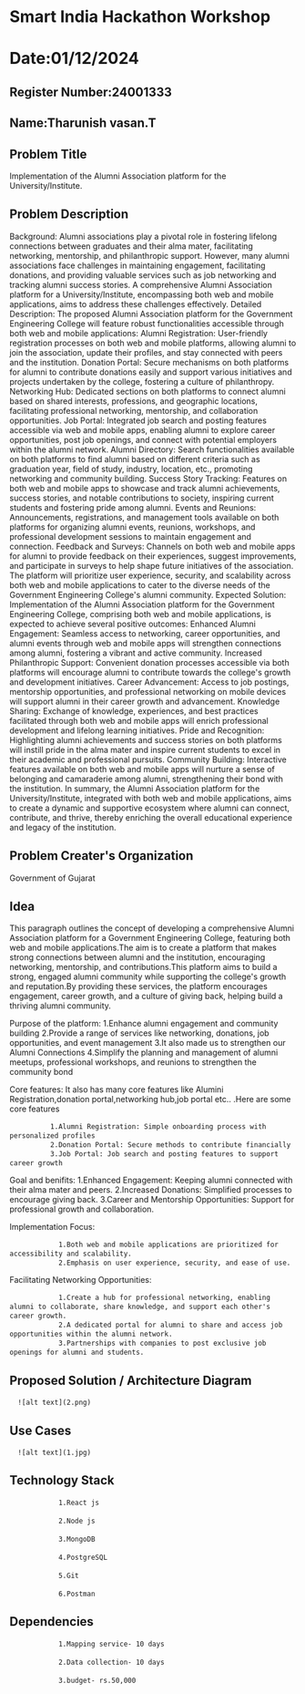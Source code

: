 # Smart India Hackathon Workshop
# Date:01/12/2024
## Register Number:24001333
## Name:Tharunish vasan.T
## Problem Title
Implementation of the Alumni Association platform for the University/Institute.
## Problem Description
Background: Alumni associations play a pivotal role in fostering lifelong connections between graduates and their alma mater, facilitating networking, mentorship, and philanthropic support. However, many alumni associations face challenges in maintaining engagement, facilitating donations, and providing valuable services such as job networking and tracking alumni success stories. A comprehensive Alumni Association platform for a University/Institute, encompassing both web and mobile applications, aims to address these challenges effectively. Detailed Description: The proposed Alumni Association platform for the Government Engineering College will feature robust functionalities accessible through both web and mobile applications: Alumni Registration: User-friendly registration processes on both web and mobile platforms, allowing alumni to join the association, update their profiles, and stay connected with peers and the institution. Donation Portal: Secure mechanisms on both platforms for alumni to contribute donations easily and support various initiatives and projects undertaken by the college, fostering a culture of philanthropy. Networking Hub: Dedicated sections on both platforms to connect alumni based on shared interests, professions, and geographic locations, facilitating professional networking, mentorship, and collaboration opportunities. Job Portal: Integrated job search and posting features accessible via web and mobile apps, enabling alumni to explore career opportunities, post job openings, and connect with potential employers within the alumni network. Alumni Directory: Search functionalities available on both platforms to find alumni based on different criteria such as graduation year, field of study, industry, location, etc., promoting networking and community building. Success Story Tracking: Features on both web and mobile apps to showcase and track alumni achievements, success stories, and notable contributions to society, inspiring current students and fostering pride among alumni. Events and Reunions: Announcements, registrations, and management tools available on both platforms for organizing alumni events, reunions, workshops, and professional development sessions to maintain engagement and connection. Feedback and Surveys: Channels on both web and mobile apps for alumni to provide feedback on their experiences, suggest improvements, and participate in surveys to help shape future initiatives of the association. The platform will prioritize user experience, security, and scalability across both web and mobile applications to cater to the diverse needs of the Government Engineering College's alumni community. Expected Solution: Implementation of the Alumni Association platform for the Government Engineering College, comprising both web and mobile applications, is expected to achieve several positive outcomes: Enhanced Alumni Engagement: Seamless access to networking, career opportunities, and alumni events through web and mobile apps will strengthen connections among alumni, fostering a vibrant and active community. Increased Philanthropic Support: Convenient donation processes accessible via both platforms will encourage alumni to contribute towards the college's growth and development initiatives. Career Advancement: Access to job postings, mentorship opportunities, and professional networking on mobile devices will support alumni in their career growth and advancement. Knowledge Sharing: Exchange of knowledge, experiences, and best practices facilitated through both web and mobile apps will enrich professional development and lifelong learning initiatives. Pride and Recognition: Highlighting alumni achievements and success stories on both platforms will instill pride in the alma mater and inspire current students to excel in their academic and professional pursuits. Community Building: Interactive features available on both web and mobile apps will nurture a sense of belonging and camaraderie among alumni, strengthening their bond with the institution. In summary, the Alumni Association platform for the University/Institute, integrated with both web and mobile applications, aims to create a dynamic and supportive ecosystem where alumni can connect, contribute, and thrive, thereby enriching the overall educational experience and legacy of the institution.
## Problem Creater's Organization
Government of Gujarat

## Idea

This paragraph outlines the concept of developing a comprehensive Alumni Association platform for a Government Engineering College, featuring both web and mobile applications.The aim is to create a platform that makes strong connections between alumni and the institution, encouraging networking, mentorship, and contributions.This platform aims to build a strong, engaged alumni community while supporting the college's growth and reputation.By providing these services, the platform encourages engagement, career growth, and a culture of giving back, helping build a thriving alumni community.

Purpose of the platform:
                      1.Enhance alumni engagement and community building
                      2.Provide a range of services like networking, donations, job opportunities, and event management
                      3.It also made us to strengthen our Alumni Connections
                      4.Simplify the planning and management of alumni meetups, professional workshops, and reunions to strengthen the community bond

Core features:
              It also has many core features like Alumini Registration,donation portal,networking hub,job portal etc.. .Here are some core features

              1.Alumni Registration: Simple onboarding process with personalized profiles
              2.Donation Portal: Secure methods to contribute financially
              3.Job Portal: Job search and posting features to support career growth
              
Goal and benifits:
                 1.Enhanced Engagement: Keeping alumni connected with their alma mater and peers.
                 2.Increased Donations: Simplified processes to encourage giving back.
                 3.Career and Mentorship Opportunities: Support for professional growth and collaboration.

Implementation Focus:

                1.Both web and mobile applications are prioritized for accessibility and scalability.
                2.Emphasis on user experience, security, and ease of use.

Facilitating Networking Opportunities:

                1.Create a hub for professional networking, enabling alumni to collaborate, share knowledge, and support each other's career growth.
                2.A dedicated portal for alumni to share and access job opportunities within the alumni network.
                3.Partnerships with companies to post exclusive job openings for alumni and students.

## Proposed Solution / Architecture Diagram
      ![alt text](2.png)

## Use Cases
      ![alt text](1.jpg)

## Technology Stack
                1.React js

                2.Node js 

                3.MongoDB

                4.PostgreSQL 

                5.Git 

                6.Postman

## Dependencies
                1.Mapping service- 10 days

                2.Data collection- 10 days

                3.budget- rs.50,000



